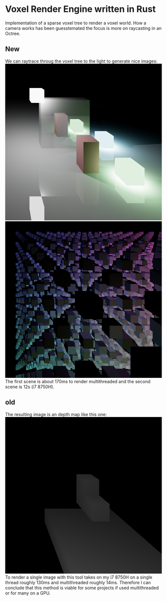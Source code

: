 # Voxel Render Engine written in Rust

Implementation of a sparse voxel tree to render a voxel world.
How a camera works has been guesstemated the focus is more on raycasting in an Octree.

## New

We can raytrace throug the voxel tree to the light to generate nice images:  
![](out10.png)  
![](out11.png)  
The first scene is about 170ms to render multithreaded and the second scene is 12s (i7 8750H).

## old

The resulting image is an depth map like this one:  
![](out7.png)  
To render a single image with this tool takes on my i7 8750H on a single thread roughly 130ms and multithreaded roughly 14ms.
Therefore I can conclude that this method is viable for some projects if used multithreaded or for many on a GPU.
